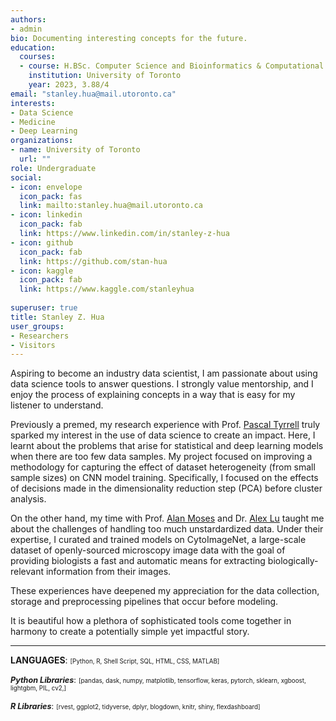 ```yaml
---
authors:
- admin
bio: Documenting interesting concepts for the future.
education:
  courses:
  - course: H.BSc. Computer Science and Bioinformatics & Computational Biology
    institution: University of Toronto
    year: 2023, 3.88/4
email: "stanley.hua@mail.utoronto.ca"
interests:
- Data Science
- Medicine
- Deep Learning
organizations:
- name: University of Toronto
  url: ""
role: Undergraduate
social:
- icon: envelope
  icon_pack: fas
  link: mailto:stanley.hua@mail.utoronto.ca
- icon: linkedin
  icon_pack: fab
  link: https://www.linkedin.com/in/stanley-z-hua
- icon: github
  icon_pack: fab
  link: https://github.com/stan-hua
- icon: kaggle
  icon_pack: fab
  link: https://www.kaggle.com/stanleyhua
  
superuser: true
title: Stanley Z. Hua
user_groups:
- Researchers
- Visitors
---
```

<style>
  .smaller{
    font-size: 70%;
  }
  .libraries{
    font-size: 90%;
  }
</style>



Aspiring to become an industry data scientist, I am passionate about using data science tools to answer questions. I strongly value mentorship, and I enjoy the process of explaining concepts in a way that is easy for my listener to understand.

Previously a premed, my research experience with Prof. <a href="http://www.tyrrell4innovation.ca">Pascal Tyrrell</a> truly sparked my interest in the use of data science to create an impact. Here, I learnt about the problems that arise for statistical and deep learning models when there are too few data samples. My project focused on improving a methodology for capturing the effect of dataset heterogeneity (from small sample sizes) on CNN model training. Specifically, I focused on the effects of decisions made in the dimensionality reduction step (PCA) before cluster analysis.

On the other hand, my time with Prof. <a href="http://www.moseslab.csb.utoronto.ca/">Alan Moses</a> and Dr. <a href="http://www.moseslab.csb.utoronto.ca/alexlu/">Alex Lu</a> taught me about the challenges of handling too much unstardardized data. Under their expertise, I curated and trained models on CytoImageNet, a large-scale dataset of openly-sourced microscopy image data with the goal of providing biologists a fast and automatic means for extracting biologically-relevant information from their images. 

These experiences have deepened my appreciation for the data collection, storage and preprocessing pipelines that occur before modeling. 

It is beautiful how a plethora of sophisticated tools come together in harmony to create a potentially simple yet impactful story.

---

**LANGUAGES**:  <span class="smaller">[Python, R, Shell Script, SQL, HTML, CSS, MATLAB]</span>

<span class="libraries">***Python Libraries***:</span>  <span class="smaller">[pandas, dask, numpy, matplotlib, tensorflow, keras, pytorch, sklearn, xgboost, lightgbm, PIL, cv2,]</span>

<span class="libraries">***R Libraries***:</span>  <span class="smaller">[rvest, ggplot2, tidyverse, dplyr, blogdown, knitr, shiny, flexdashboard]</span>
